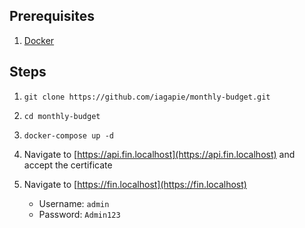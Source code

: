 
## Prerequisites
1. [Docker](https://www.docker.com/)

## Steps
1. `git clone https://github.com/iagapie/monthly-budget.git`

2. `cd monthly-budget`

3. `docker-compose up -d`

4. Navigate to [https://api.fin.localhost](https://api.fin.localhost) and accept the certificate

5. Navigate to [https://fin.localhost](https://fin.localhost)
	- Username: `admin`
	- Password: `Admin123`